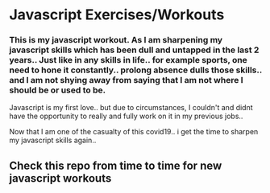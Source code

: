 # Javascript Exercises/Workouts

### This is my javascript workout. As I am sharpening my javascript skills which has been dull and untapped in the last 2 years.. Just like in any skills in life.. for example sports, one need to hone it constantly.. prolong absence dulls those skills.. and I am not shying away from saying that I am not where I should be or used to be.

Javascript is my first love.. but due to circumstances, I couldn't and didnt have the opportunity to really and fully work on it in my previous jobs..

Now that I am one of the casualty of this covid19.. i get the time to sharpen my javascript skills again..

## Check this repo from time to time for new javascript workouts
